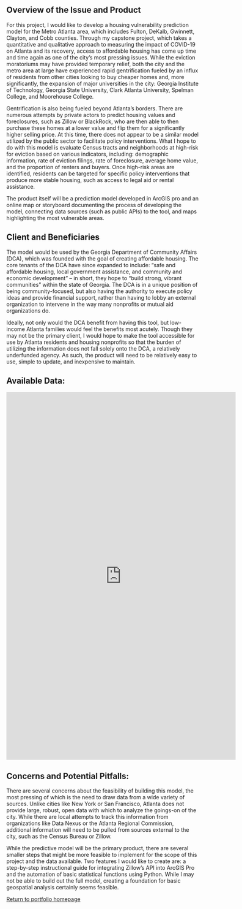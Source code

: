 ## Overview of the Issue and Product
For this project, I would like to develop a housing vulnerability prediction model for the Metro Atlanta area, which includes Fulton, DeKalb, Gwinnett, Clayton, and Cobb counties. Through my capstone project, which takes a quantitative and qualitative approach to measuring the impact of COVID-19 on Atlanta and its recovery, access to affordable housing has come up time and time again as one of the city’s most pressing issues. While the eviction moratoriums may have provided temporary relief, both the city and the metro area at large have experienced rapid gentrification fueled by an influx of residents from other cities looking to buy cheaper homes and, more significantly, the expansion of major universities in the city: Georgia Institute of Technology, Georgia State University, Clark Atlanta University, Spelman College, and Moorehouse College.  

Gentrification is also being fueled beyond Atlanta’s borders. There are numerous attempts by private actors to predict housing values and foreclosures, such as Zillow or BlackRock, who are then able to then purchase these homes at a lower value and flip them for a significantly higher selling price. At this time, there does not appear to be a similar model utilized by the public sector to facilitate policy interventions. What I hope to do with this model is evaluate Census tracts and neighborhoods at high-risk for eviction based on various indicators, including: demographic information, rate of eviction filings, rate of foreclosure, average home value, and the proportion of renters and buyers. Once high-risk areas are identified, residents can be targeted for specific policy interventions that produce more stable housing, such as access to legal aid or rental assistance.

The product itself will be a prediction model developed in ArcGIS pro and an online map or storyboard documenting the process of developing the model, connecting data sources (such as public APIs) to the tool, and maps highlighting the most vulnerable areas. 


## Client and Beneficiaries
The model would be used by the Georgia Department of Community Affairs (DCA), which was founded with the goal of creating affordable housing.   The core tenants of the DCA have since expanded to include: “safe and affordable housing, local government assistance, and community and economic development” – in short, they hope to “build strong, vibrant communities” within the state of Georgia.  The DCA is in a unique position of being community-focused, but also having the authority to execute policy ideas and provide financial support, rather than having to lobby an external organization to intervene in the way many nonprofits or mutual aid organizations do. 

Ideally, not only would the DCA benefit from having this tool, but low-income Atlanta families would feel the benefits most acutely. Though they may not be the primary client, I would hope to make the tool accessible for use by Atlanta residents and housing nonprofits so that the burden of utilizing the information does not fall solely onto the DCA, a relatively underfunded agency. As such, the product will need to be relatively easy to use, simple to update, and inexpensive to maintain. 

## Available Data:
<iframe title="Atlanta Data Sources" aria-label="Table" id="datawrapper-chart-tk6QH" src="https://datawrapper.dwcdn.net/tk6QH/1/" scrolling="no" frameborder="0" style="border: none;" width="600" height="960"></iframe>

## Concerns and Potential Pitfalls: 
There are several concerns about the feasibility of building this model, the most pressing of which is the need to draw data from a wide variety of sources. Unlike cities like New York or San Francisco, Atlanta does not provide large, robust, open data with which to analyze the goings-on of the city. While there are local attempts to track this information from organizations like Data Nexus or the Atlanta Regional Commission, additional information will need to be pulled from sources external to the city, such as the Census Bureau or Zillow. 

While the predictive model will be the primary product, there are several smaller steps that might be more feasible to implement for the scope of this project and the data available. Two features I would like to create are: a step-by-step instructional guide for integrating Zillow’s API into ArcGIS Pro and the automation of basic statistical functions using Python. While I may not be able to build out the full model, creating a foundation for basic geospatial analysis certainly seems feasible. 

[Return to portfolio homepage](https://nannunz.github.io/gis-portfolio/)
